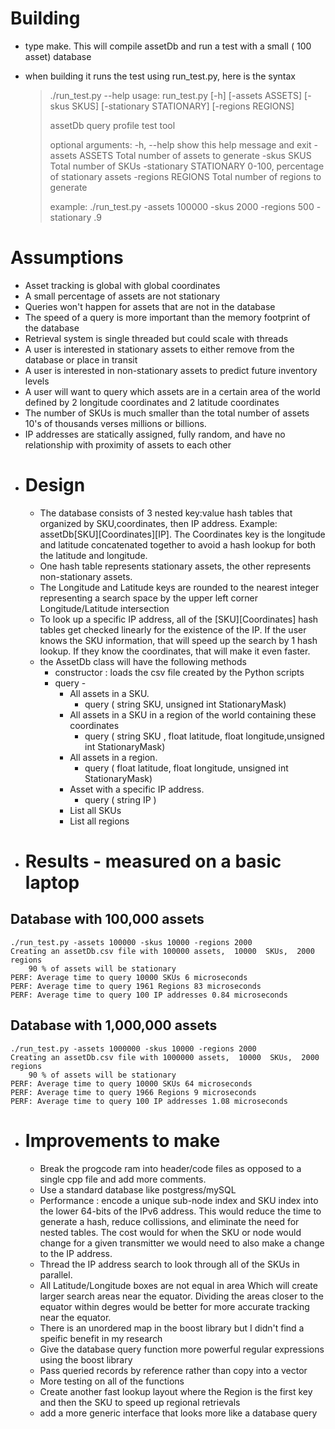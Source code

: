 # Building
  - type make.  This will compile assetDb and run a test with a small ( 100 asset) database
  - when building it runs the test using run_test.py, here is the syntax

    >./run_test.py --help
    >usage: run_test.py [-h] [-assets ASSETS] [-skus SKUS] [-stationary STATIONARY]
    >                   [-regions REGIONS]
    >
    >assetDb query profile test tool
    >
    >optional arguments:
    >  -h, --help            show this help message and exit
    >  -assets ASSETS        Total number of assets to generate
    >  -skus SKUS            Total number of SKUs
    > -stationary STATIONARY
    >                        0-100, percentage of stationary assets
    >  -regions REGIONS      Total number of regions to generate
    >
    >
    >example: ./run_test.py -assets 100000 -skus 2000 -regions 500 -stationary .9

# Assumptions
  - Asset tracking is global with global coordinates
  - A small percentage of assets are not stationary
  - Queries won't happen for assets that are not in the database
  - The speed of a query is more important than the memory footprint of the database
  - Retrieval system is single threaded but could scale with threads
  - A user is interested in stationary assets to either remove from the database or place in transit
  - A user is interested in non-stationary assets to predict future inventory levels
  - A user will want to query which assets are in a certain area of the world defined by 2 longitude coordinates and 2 latitude coordinates
  - The number of SKUs is much smaller than the total number of assets 10's of thousands verses millions or billions. 
  - IP addresses are statically assigned, fully random, and have no relationship with proximity of assets to each other
- # Design
  - The database consists of 3 nested key:value hash tables that organized by SKU,coordinates, then IP address. Example: assetDb[SKU][Coordinates][IP].  The Coordinates key is the longitude and latitude concatenated together to avoid a hash lookup for both the latitude and longitude.
  - One hash table represents stationary assets, the other represents non-stationary assets.
  - The Longitude and Latitude keys are rounded to the nearest integer representing a search space by the upper left corner Longitude/Latitude intersection
  - To look up a specific IP address, all of the [SKU][Coordinates] hash tables get checked linearly for the existence of the IP.  If the user knows the SKU information, that will speed up the search by 1 hash lookup. If they know the coordinates, that will make it even faster.
  - the AssetDb class will have the following methods
    - constructor : loads the csv file created by the Python scripts
    - query - 
      - All assets in a SKU.
        - query ( string SKU, unsigned int StationaryMask)
      - All assets in a SKU in a region of the world containing these coordinates
        - query ( string SKU , float latitude, float longitude,unsigned int StationaryMask)
      - All assets in a region.
        - query ( float latitude, float longitude, unsigned int StationaryMask)
      - Asset with a specific IP address.
        - query ( string IP )
      - List all SKUs
      - List all regions
- # Results - measured on a basic laptop
## Database with 100,000 assets
    ./run_test.py -assets 100000 -skus 10000 -regions 2000
    Creating an assetDb.csv file with 100000 assets,  10000  SKUs,  2000  regions
        90 % of assets will be stationary
    PERF: Average time to query 10000 SKUs 6 microseconds
    PERF: Average time to query 1961 Regions 83 microseconds
    PERF: Average time to query 100 IP addresses 0.84 microseconds
## Database with 1,000,000 assets
    ./run_test.py -assets 1000000 -skus 10000 -regions 2000
    Creating an assetDb.csv file with 1000000 assets,  10000  SKUs,  2000  regions
        90 % of assets will be stationary
    PERF: Average time to query 10000 SKUs 64 microseconds
    PERF: Average time to query 1966 Regions 9 microseconds
    PERF: Average time to query 100 IP addresses 1.08 microseconds
- # Improvements to make
  - Break the progcode ram into header/code files as opposed to a single cpp file and add more comments.
  - Use a standard database like postgress/mySQL
  - Performance : encode a unique sub-node index and SKU index into the lower 64-bits of the IPv6 address.  This would reduce the time to generate a hash, reduce collissions, and eliminate the need for nested tables.  The cost would for when the SKU or node would change for a given transmitter we would need to also make a change to the IP address.
  - Thread the IP address search to look through all of the SKUs in parallel.
  - All Latitude/Longitude boxes are not equal in area Which will create larger search areas near the equator.  Dividing the areas closer to the equator within degres would be better for more accurate tracking near the equator.
  - There is an unordered map in the boost library but I didn't find a speific benefit in my research
  - Give the database query function more powerful regular expressions using the boost library
  - Pass queried records by reference rather than copy into a vector
  - More testing on all of the functions
  - Create another fast lookup layout where the Region is the first key and then the SKU to speed up regional retrievals
  - add a more generic interface that looks more like a database query
